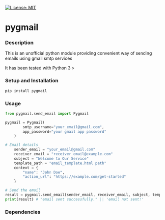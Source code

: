 [![License: MIT](https://img.shields.io/badge/License-MIT-red.svg)](https://opensource.org/licenses/MIT)


# pygmail

### Description

This is an unofficial python module providing convenient way of sending emails using gmail smtp services

It has been tested with Python  3 >

### Setup and Installation

```Bash
pip install pygmail
```

### Usage

``` python
from pygmail.send_email import Pygmail

pygmail = Pygmail(
        smtp_username="your_email@gmail.com",
        app_password="your gmail app password"
    )

# Email details
    sender_email = "your_email@gmail.com"
    receiver_email = "receiver_email@example.com"
    subject = "Welcome to Our Service"
    template_path = "email_template.html path"
    context = {
        "name": "John Doe",
        "action_url": "https://example.com/get-started"
    }

# Send the email
result = pygmail.send_email(sender_email, receiver_email, subject, template_path, context)
print(result) # "email sent successfully." || 'email not sent!'


```

### Dependencies






